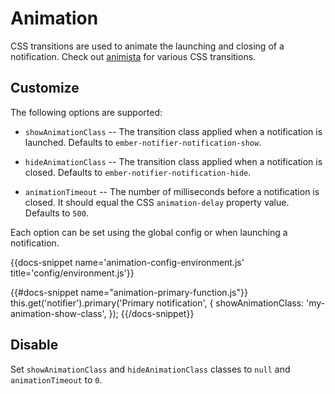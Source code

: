 # Animation

CSS transitions are used to animate the launching and closing of a 
notification. Check out [animista](http://animista.net/) for various 
CSS transitions.

## Customize

The following options are supported:

* `showAnimationClass` -- The transition class applied when a 
notification is launched. Defaults to 
`ember-notifier-notification-show`.

* `hideAnimationClass` -- The transition class applied when a 
notification is closed. Defaults to `ember-notifier-notification-hide`.

* `animationTimeout` -- The number of milliseconds before a 
notification is closed. It should equal the CSS `animation-delay` 
property value. Defaults to `500`. 

Each option can be set using the global config or when launching a 
notification.

{{docs-snippet name='animation-config-environment.js' title='config/environment.js'}}

{{#docs-snippet name="animation-primary-function.js"}}
  this.get('notifier').primary('Primary notification', { 
    showAnimationClass: 'my-animation-show-class',
  });
{{/docs-snippet}}

## Disable

Set `showAnimationClass` and `hideAnimationClass` classes to `null` 
and `animationTimeout` to `0`.
